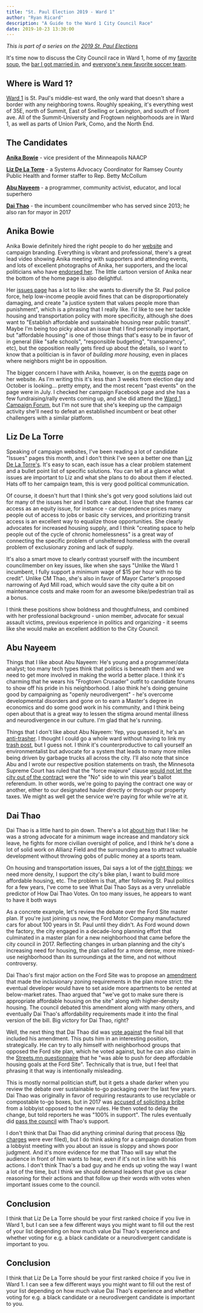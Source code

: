 ```yaml
---
title: "St. Paul Election 2019 - Ward 1"
author: "Ryan Ricard"
description: "A Guide to the Ward 1 City Council Race"
date: 2019-10-23 13:30:00
---
```


*This is part of a series on the [2019 St. Paul Elections](https://firewally.net/post/st-paul-election-guide-2019)*

It's time now to discuss the City Council race in Ward 1, home of my [favorite soup](https://iphomn.com/), the [bar I got married in](http://sweeneyssaloon.com/), and [everyone's new favorite soccer team](https://www.mnufc.com/stadium). 

## Where is Ward 1?

[Ward 1](https://www.arcgis.com/apps/MapSeries/index.html?appid=52051e36d5054be09480a256803c07c8) is St. Paul's middle-est ward, the only ward that doesn't share a border with any neighboring towns. Roughly speaking, it's everything west of 35E, north of Summit, East of Snelling or Lexington, and south of Front ave. All of the Summit-University and Frogtown neighborhoods are in Ward 1, as well as parts of Union Park, Como, and the North End. 

## The Candidates

[**Anika Bowie**](http://anikabowie.com/) - vice president of the Minneapolis NAACP

[**Liz De La Torre**](http://www.neighborsforliz.com/) - a Systems Advocacy Coordinator for Ramsey County Public Health and former staffer to Rep. Betty McCollum

[**Abu Nayeem**](http://abunayeem.com/) - a programmer, community activist, educator, and local superhero

[**Dai Thao**](http://www.daithao.org/) - the incumbent councilmember who has served since 2013; he also ran for mayor in 2017


## Anika Bowie

Anika Bowie definitely hired the right people to do her [website](https://anikabowie.com/) and campaign branding. Everything is vibrant and professional, there's a great lead video showing Anika meeting with supporters and attending events, and lots of excellent photographs of Anika, her supporters, and the local politicians who have [endorsed her](https://anikabowie.com/endorsements). The little cartoon version of Anika near the bottom of the home page is also delightful. 

Her [issues page](https://anikabowie.com/vision) has a lot to like: she wants to diversify the St. Paul police force, help low-income people avoid fines that can be disproportionately damaging, and create "a justice system that values people more than punishment", which is a phrasing that I really like. I'd like to see her tackle housing and transportation policy with more specificity, although she does want to "Establish affordable and sustainable housing near public transit". Maybe I'm being too picky about an issue that I find personally important, but "affordable housing" is one of those things that's easy to be in favor of in general (like "safe schools", "responsible budgeting", "transparency", etc), but the opposition really gets fired up about the details, so I want to know that a politician is in favor of *building more housing*, even in places where neighbors might be in opposition. 

The bigger concern I have with Anika, however, is on the [events](https://anikabowie.com/events) page on her website. As I'm writing this it's less than 3 weeks from election day and October is looking... pretty empty, and the most recent "past events" on the page were in July. I checked her campaign Facebook page and she has a few fundraising/rally events coming up, and she did attend the [Ward 1 Campaign Forum](https://www.youtube.com/watch?v=Uta0iY-Tiik&t=1743s), but I'm not sure that she's keeping up the campaign activity she'll need to defeat an established incumbent or beat other challengers with a similar platform.  


## Liz De La Torre

Speaking of campaign websites, I've been reading a lot of candidate "Issues" pages this month, and I don't think I've seen a better one than [Liz De La Torre's](http://neighborsforliz.com/issues/). It's easy to scan, each issue has a clear problem statement and a bullet point list of specific solutions. You can tell at a glance what issues are important to Liz and what she plans to do about them if elected. Hats off to her campaign team, this is very good political communication. 

Of course, it doesn't hurt that I think she's got very good solutions laid out for many of the issues her and I both care about. I love that she frames car access as an equity issue, for instance - car dependence prices many people out of access to jobs or basic city services, and prioritizing transit access is an excellent way to equalize those opportunities. She clearly advocates for increased housing supply, and I think "creating space to help people out of the cycle of chronic homelessness" is a great way of connecting the specific problem of unsheltered homeless with the overall problem of exclusionary zoning and lack of supply. 

It's also a smart move to clearly contrast yourself with the incumbent councilmember on key issues, like when she says "Unlike the Ward 1 incumbent, I fully support a minimum wage of $15 per hour with no tip credit". Unlike CM Thao, she's also in favor of Mayor Carter's proposed narrowing of Ayd Mill road, which would save the city quite a bit on maintenance costs and make room for an awesome bike/pedestrian trail as a bonus. 

I think these positions show boldness and thoughtfulness, and combined with her professional background - union member, advocate for sexual assault victims, previous experience in politics and organizing - it seems like she would make an excellent addition to the City Council. 


## Abu Nayeem

Things that I like about Abu Nayeem: He's young and a programmer/data analyst; too many tech types think that politics is beneath them and we need to get more involved in making the world a better place. I think it's charming that he wears his "Frogtown Crusader" outfit to candidate forums to show off his pride in his neighborhood. I also think he's doing genuine good by campaigning as "openly neurodivergent" - he's overcome developmental disorders and gone on to earn a Master's degree in economics and do some good work in his community, and I think being open about that is a great way to lessen the stigma around mental illness and neurodivergence in our culture. I'm glad that he's running. 

Things that I don't like about Abu Nayeem: Yep, you guessed it, he's an [anti-trasher](https://abunayeem.com/issues/trash/). I thought I could go a whole ward without having to link my [trash post](https://firewally.net/post/the-trash-post/), but I guess not. I think it's counterproductive to call yourself an environmentalist but advocate for a system that leads to many more miles being driven by garbage trucks all across the city. I'll also note that since Abu and I wrote our respective position statements on trash, the Minnesota Supreme Court has ruled that the "force majeure" clause [would not let the city out of the contract](https://www.twincities.com/2019/10/16/supreme-court-decision-on-st-paul-trash-lawsuit-in-a-nutshell/) were the "No" side to win this year's ballot referendum. In other words, we're going to paying the contract one way or another, either to our designated hauler directly or through our property taxes. We might as well get the service we're paying for while we're at it.  

## Dai Thao

Dai Thao is a little hard to pin down. There's a lot [about him](http://www.daithao.org/meet_dai) that I like: he was a strong advocate for a minimum wage increase and mandatory sick leave, he fights for more civilian oversight of police, and I think he's done a lot of solid work on Allianz Field and the surrounding area to attract valuable development without throwing gobs of public money at a sports team. 

On housing and transportation issues, Dai says a lot of the [right things](https://streets.mn/2019/10/15/saint-paul-ward-1-candidate-questionnaire-dai-thao/): we need more density, I support the city's bike plan, I want to build more affordable housing, etc. The problem is that, after following St. Paul politics for a few years, I've come to see What Dai Thao Says as a very unreliable predictor of How Dai Thao Votes. On too many issues, he appears to want to have it both ways

As a concrete example, let's review the debate over the Ford Site master plan. If you're just joining us now, the Ford Motor Company manufactured cars for about 100 years in St. Paul until they didn't. As Ford wound down the factory, the city engaged in a decade-long planning effort that culminated in a master plan for a new neighborhood that came before the city council in 2017. Reflecting changes in urban planning and the city's increasing need for housing, the plan called for a more dense, more mixed-use neighborhood than its surroundings at the time, and not without controversy. 

Dai Thao's first major action on the Ford Site was to propose an [amendment](https://finance-commerce.com/2017/09/ford-plan-makes-room-for-low-income-residents/) that made the inclusionary zoning requirements in the plan more strict: the eventual developer would have to set aside more apartments to be rented at below-market rates. Thao argued that "we've got to make sure there is appropriate affordable housing on the site" along with higher-density housing. The council debated this amendment along with many others, and eventually Dai Thao's affordability requirements made it into the final version of the bill. Big victory for Dai Thao, right?

Well, the next thing that Dai Thao did was [vote against](https://www.mprnews.org/story/2017/09/27/st-paul-council-ordinance-for-mixed-use-development-at-ford-plant-side) the final bill that included his amendment. This puts him in an interesting position, strategically. He can try to ally himself with neighborhood groups that opposed the Ford site plan, which he voted against, but he can also claim in the [Streets.mn questionnaire](https://streets.mn/2019/10/15/saint-paul-ward-1-candidate-questionnaire-dai-thao/) that he "was able to push for deep affordable housing goals at the Ford Site". Technically that is true, but I feel that phrasing it that way is intentionally misleading. 

This is mostly normal politician stuff, but it gets a shade darker when you review the debate over sustainable to-go packaging over the last few years. Dai Thao was originally in favor of requiring restaurants to use recyclable or compostable to-go boxes, but in 2017 was [accused of soliciting a bribe](http://m.startribune.com/st-paul-leaders-changed-course-on-food-packaging-rules-after-hearing-business-concerns/451348823/) from a lobbyist opposed to the new rules. He then voted to delay the change, but told reporters he was "100% in support". The rules eventually did [pass the council](https://www.twincities.com/2019/03/06/st-paul-city-council-approves-limits-on-restaurants-plastic-takeout-containers/) with Thao's support. 

I don't think that Dai Thao did anything criminal during that process ([No charges](https://www.twincities.com/2017/09/12/scott-county-attorney-declines-charges-in-dai-thao-bribery-solicitation-case/) were ever filed), but I do think asking for a campaign donation from a lobbyist meeting with you about an issue is sloppy and shows poor judgment. And it's more evidence for me that Thao will say what the audience in front of him wants to hear, even if it's not in line with his actions. I don't think Thao's a bad guy and he ends up voting the way I want a lot of the time, but I think we should demand leaders that give us clear reasoning for their actions and that follow up their words with votes when important issues come to the council. 

## Conclusion

I think that Liz De La Torre should be your first ranked choice if you live in Ward 1, but I can see a few different ways you might want to fill out the rest of your list depending on how much value Dai Thao's experience and whether voting for e.g. a black candidate or a neurodivergent candidate is important to you. 

## Conclusion

I think that Liz De La Torre should be your first ranked choice if you live in Ward 1. I can see a few different ways you might want to fill out the rest of your list depending on how much value Dai Thao's experience and whether voting for e.g. a black candidate or a neurodivergent candidate is important to you. 
